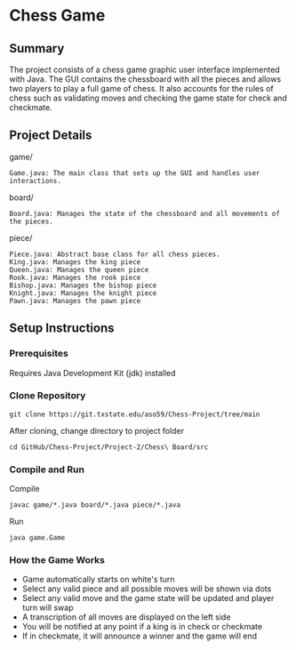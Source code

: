 # Chess Game


## Summary

The project consists of a chess game graphic user interface implemented with Java. The GUI contains the chessboard with all the pieces and allows two players to play a full game of chess. It also accounts for the rules of chess such as validating moves and checking the game state for check and checkmate.

## Project Details

  game/

    Game.java: The main class that sets up the GUI and handles user interactions.

  board/

    Board.java: Manages the state of the chessboard and all movements of the pieces.

  piece/

    Piece.java: Abstract base class for all chess pieces.
    King.java: Manages the king piece
    Queen.java: Manages the queen piece
    Rook.java: Manages the rook piece
    Bishop.java: Manages the bishop piece
    Knight.java: Manages the knight piece
    Pawn.java: Manages the pawn piece

## Setup Instructions

### Prerequisites
Requires Java Development Kit (jdk) installed

### Clone Repository

```git clone https://git.txstate.edu/aso59/Chess-Project/tree/main```

After cloning, change directory to project folder

```cd GitHub/Chess-Project/Project-2/Chess\ Board/src```

### Compile and Run

Compile

```javac game/*.java board/*.java piece/*.java```

Run

```java game.Game```


### How the Game Works

- Game automatically starts on white's turn
- Select any valid piece and all possible moves will be shown via dots
- Select any valid move and the game state will be updated and player turn will swap
- A transcription of all moves are displayed on the left side
- You will be notified at any point if a king is in check or checkmate
- If in checkmate, it will announce a winner and the game will end




